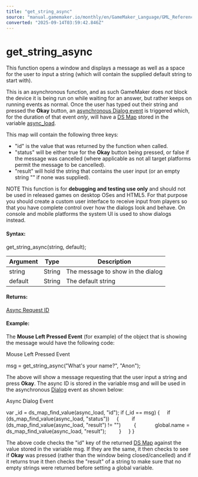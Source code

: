 ```yaml
---
title: "get_string_async"
source: "manual.gamemaker.io/monthly/en/GameMaker_Language/GML_Reference/Asynchronous_Functions/Dialog/get_string_async.htm"
converted: "2025-09-14T03:59:42.846Z"
---
```


# get\_string\_async

This function opens a window and displays a message as well as a space for the user to input a string (which will contain the supplied default string to start with).

This is an asynchronous function, and as such GameMaker does _not_ block the device it is being run on while waiting for an answer, but rather keeps on running events as normal. Once the user has typed out their string and pressed the **Okay** button, an [asynchronous Dialog event](../../../../The_Asset_Editors/Object_Properties/Async_Events/Dialog.md) is triggered which, for the duration of that event _only_, will have a [DS Map](../../Data_Structures/DS_Maps/ds_map_create.md) stored in the variable [async\_load](../../../GML_Overview/Variables/Builtin_Global_Variables/async_load.md).

This map will contain the following three keys:

-   "id" is the value that was returned by the function when called.
-   "status" will be either true for the **Okay** button being pressed, or false if the message was cancelled (where applicable as not all target platforms permit the message to be cancelled).
-   "result" will hold the string that contains the user input (or an empty string "" if none was supplied).

NOTE This function is for **debugging and testing use only** and should not be used in released games on desktop OSes and HTML5. For that purpose you should create a custom user interface to receive input from players so that you have complete control over how the dialogs look and behave. On console and mobile platforms the system UI is used to show dialogs instead.

#### Syntax:

get\_string\_async(string, default);

| Argument | Type | Description |
| --- | --- | --- |
| string | String | The message to show in the dialog |
| default | String | The default string |

#### Returns:

[Async Request ID](../Asynchronous_Functions.md)

#### Example:

The **Mouse Left Pressed Event** (for example) of the object that is showing the message would have the following code:

Mouse Left Pressed Event

msg = get\_string\_async("What's your name?", "Anon");

The above will show a message requesting that the user input a string and press **Okay**. The async ID is stored in the variable msg and will be used in the asynchronous [Dialog](../../../../The_Asset_Editors/Object_Properties/Async_Events/Dialog.md) event as shown below:

Async Dialog Event

var \_id = ds\_map\_find\_value(async\_load, "id");
if (\_id == msg)
{
    if (ds\_map\_find\_value(async\_load, "status"))
    {
        if (ds\_map\_find\_value(async\_load, "result") != "")
        {
            global.name = ds\_map\_find\_value(async\_load, "result");
        }
    }
}

The above code checks the "id" key of the returned [DS Map](../../Data_Structures/DS_Maps/ds_map_create.md) against the value stored in the variable msg. If they are the same, it then checks to see if **Okay** was pressed (rather than the window being closed/cancelled) and if it returns true it then checks the "result" of a string to make sure that no empty strings were returned before setting a global variable.